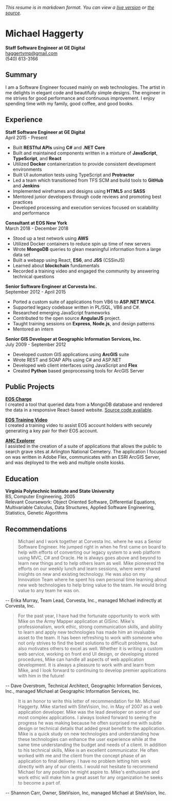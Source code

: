 *This resume is in markdown format.  You can view a [live version](http://ghoti143.github.io/resume/) or [the source](https://github.com/ghoti143/resume/blob/master/README.md).*

# Michael Haggerty
**Staff Software Engineer at GE Digital**  
haggertymp@gmail.com  
(540) 613-3166

## Summary
I am a Software Engineer focused mainly on web technologies. The artist in me delights in elegant code and beautifully simple designs.  The engineer in me strives for good performance and continuous improvement. I enjoy spending time with my family, good coffee, and good books.

## Experience

**Staff Software Engineer at GE Digital**  
April 2015 - Present  
* Built **RESTful APIs** using **C#** and **.NET Core**
* Built and maintained components written in a mixture of **JavaScript**, **TypeScript**, and **React**
* Utilized **Docker** containerization to provide consistent development environments
* Built UI automation tests using TypeScript and **Protractor**
* Led a team which transitioned from TFS SCM and build tools to **GitHub** and **Jenkins**
* Implemented wireframes and designs using **HTML5** and **SASS**
* Mentored junior developers through code reviews and promoting best practices
* Developed processing and execution services focused on scalability and performance

**Consultant at EOS New York**  
March 2018 - December 2018
* Stood up a test network using **AWS**
* Utilized Docker containers to reduce spin up time of new servers
* Wrote **MongoDB** queries to glean meaningful information from a large data set
* Built a webapp using React, **ES6**, and **JSS** (CSSinJS)
* Learned about **blockchain** fundamentals
* Recorded a training video and engaged the community by answering technical questions

**Senior Software Engineer at Corvesta Inc.**  
September 2012 - April 2015  
* Ported a custom suite of applications from VB6 to **ASP.NET MVC4**.
* Supported legacy codebase written in PL/SQL, VB6 and C#. 
* Researched emerging JavaScript frameworks
* Contributed to the open source **AngularJS** project.
* Taught training sessions on **Express**, **Node.js**, and design patterns
* Mentored an intern

**Senior GIS Developer at Geographic Information Services, Inc.**  
July 2009 - September 2012  
* Developed custom GIS applications using **ArcGIS** suite
* Wrote REST and SOAP APIs using C# and ASP.NET
* Developed web client interfaces using JavaScript and **Flex**
* Created **Python** based geoprocessing tools for ArcGIS Server

## Public Projects

**[EOS Charge](https://ghoti143.github.io/eoscharge/)**  
I created a tool that queried data from a MongoDB database and rendered the data in a responsive React-based website.  [Source code available](http://github.com/ghoti143/eoscharge).

**[EOS Training Video](https://www.youtube.com/watch?v=MI3Me73fJsE)**  
I created a training video to assist EOS account holders with securely generating a key pair for their EOS account.

**[ANC Explorer](http://www.arlingtoncemetery.mil/Explore-the-Cemetery/Find-a-Grave)**  
I assisted in the creation of a suite of applications that allows the public to search grave sites at Arlington National Cemetery. The application I focused on was written in Adobe Flex, communicates with an ESRI ArcGIS Server, and was deployed to the web and multiple onsite kiosks.

## Education

**Virginia Polytechnic Institute and State University**  
BS, Computer Engineering, 2005  
Relevant Coursework: Object Oriented Software, Differential Equations, Multivariable Calculus, Data Structures, Applied Software Engineering, Statistics, Genetic Algorithms  

## Recommendations

> Michael and I work together at Corvesta Inc. where he was a Senior Software Engineer. He jumped right
> in when he first came on board to help with efforts of converting our legacy system to a web platform using
> MVC, C# and Oracle. He is always goes above and beyond to learn new things and to help others learn as
> well. Mike pioneered the efforts on our weekly lunch and learn sessions, where were shared insights on new
> and existing technology. He was also on my Innovation Team where he spent his own personal time learning
> about new web technologies to help bring value to the team. He would bring value to any team he was on.

-- Erika Murray, Team Lead, Corvesta, Inc., managed Michael indirectly at Corvesta, Inc.

> For the past year, I have had the fortunate opportunity to work with Mike on the Army Mapper application
> at GISinc. Mike's professionalism, work ethic, strong communication skills, and ability to learn and apply
> new technologies has made him an invaluable asset to the team. It has been refreshing to work with someone
> who not only strives to find the best solutions to difficult problems, but also motivates others to excel as well.
> Whether it is writing a custom web service, working on front end UI design, or developing stored procedures,
> Mike can handle all aspects of web application development. It is always a pleasure to work with and learn
> from Mike, and I look forward to continuing to develop premier applications with him in the future!

-- Dave Overstrom, Technical Architect, Geographic Information Services, Inc., managed Michael at Geographic Information Services, Inc.

> It is an honor to write this letter of recommendation for Mr. Michael Haggerty. Mike started with SiteVision,
> Inc. in May of 2007 as a web application developer. Mike was the lead developer on some of our most
> complex applications. I always looked forward to seeing the progress he was making because he often
> surprised me with subtle design or technical details that added great benefit to the application. Mike is a quick
> study on new technologies and understanding how these technologies can enhance the user experience while
> at the same time understanding the budget and needs of a client. In addition to his technical skills, Mike is an
> excellent communicator. He often worked with me and the client from the concept phase of an application
> to final delivery. I have no problem letting him work directly with any of our clients. I would not hesitate to
> recommend Michael for any position he might aspire to. Mike's enthusiasm and work ethic will make him a
> great asset for any organization he seeks to become a part of.

-- Shannon Carr, Owner, SiteVision, Inc, managed Michael at SiteVision, Inc.

